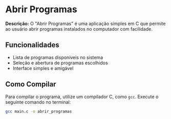 # Abrir Programas  

**Descrição:** O "Abrir Programas" é uma aplicação simples em C que permite ao usuário abrir programas instalados no computador com facilidade.  

## Funcionalidades  
- Lista de programas disponíveis no sistema  
- Seleção e abertura de programas escolhidos  
- Interface simples e amigável  

## Como Compilar  
Para compilar o programa, utilize um compilador C, como `gcc`. Execute o seguinte comando no terminal:  

```bash  
gcc main.c -o abrir_programas
